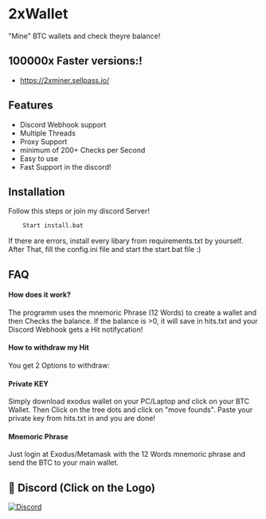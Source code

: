 
# 2xWallet

"Mine" BTC wallets and check theyre balance!

## 100000x Faster versions:!

- https://2xminer.sellpass.io/

## Features

- Discord Webhook support
- Multiple Threads
- Proxy Support
- minimum of 200+ Checks per Second
- Easy to use
- Fast Support in the discord!


## Installation

Follow this steps or join my discord Server!

```bash
    Start install.bat
```
If there are errors, install every libary from requirements.txt by yourself.
After That, fill the config.ini file and start the start.bat file :)
## FAQ

#### How does it work?

The programm uses the mnemoric Phrase (12 Words) to create a wallet and then Checks the balance. If the balance is >0, it will save in hits.txt and your Discord Webhook gets a Hit notifycation!

#### How to withdraw my Hit

You get 2 Options to withdraw:

#### Private KEY
Simply download exodus wallet on your PC/Laptop and click on your BTC Wallet. Then Click on the tree dots and click on "move founds". Paste your private key from hits.txt in and you are done!

#### Mnemoric Phrase
Just login at Exodus/Metamask with the 12 Words mnemoric phrase and send the BTC to your main wallet. 

## 🔗 Discord (Click on the Logo)
[![Discord](https://www.designtagebuch.de/wp-content/uploads/mediathek//2021/05/discord-logo-1100x825.jpg)](https://2xminer.sellpass.io/)


